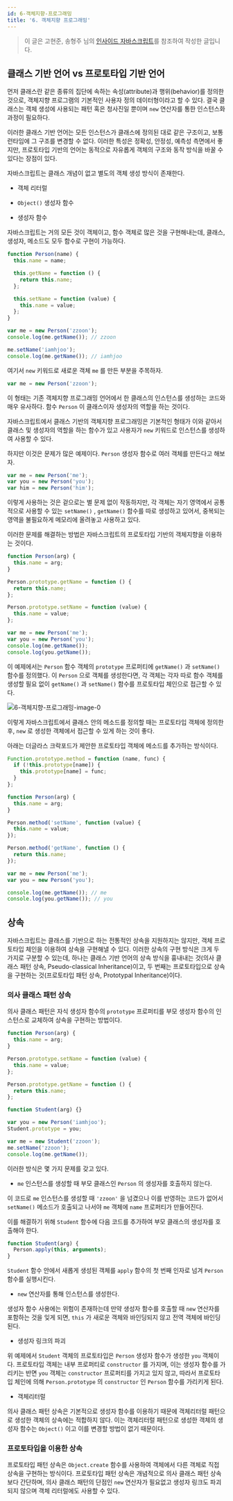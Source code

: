 ```yaml
---
id: 6-객체지향-프로그래밍
title: '6. 객체지향 프로그래밍'
---
```


> 이 글은 고현준, 송형주 님의 [인사이드 자바스크립트](https://g.co/kgs/K6Laug)를 참조하여 작성한 글입니다.

## 클래스 기반 언어 vs 프로토타입 기반 언어

먼저 클래스란 같은 종류의 집단에 속하는 속성(attribute)과 행위(behavior)를 정의한 것으로, 객체지향 프로그램의 기본적인 사용자 정의 데이터형이라고 할 수 있다. 결국 클래스는 객체 생성에 사용되는 패턴 혹은 청사진일 뿐이며 `new` 연산자를 통한 인스턴스화 과정이 필요하다.

이러한 클래스 기반 언어는 모든 인스턴스가 클래스에 정의된 대로 같은 구조이고, 보통 런타임에 그 구조를 변경할 수 없다. 이러한 특성은 정확성, 안정성, 예측성 측면에서 좋지만, 프로토타입 기반의 언어는 동적으로 자유롭게 객체의 구조와 동작 방식을 바꿀 수 있다는 장점이 있다.

자바스크립트는 클래스 개념이 없고 별도의 객체 생성 방식이 존재한다.

- 객체 리터럴

- `Object()` 생성자 함수

- 생성자 함수

자바스크립트는 거의 모든 것이 객체이고, 함수 객체로 많은 것을 구현해내는데, 클래스, 생성자, 메소드도 모두 함수로 구현이 가능하다.

```javascript
function Person(name) {
  this.name = name;

  this.getName = function () {
    return this.name;
  };

  this.setName = function (value) {
    this.name = value;
  };
}

var me = new Person('zzoon');
console.log(me.getName()); // zzoon

me.setName('iamhjoo');
console.log(me.getName()); // iamhjoo
```

여기서 `new` 키워드로 새로운 객체 `me` 를 만든 부분을 주목하자.

```javascript
var me = new Person('zzoon');
```

이 형태는 기존 객체지향 프로그래밍 언어에서 한 클래스의 인스턴스를 생성하는 코드와 매우 유사하다. 함수 `Person` 이 클래스이자 생성자의 역할을 하는 것이다.

자바스크립트에서 클래스 기반의 객체지향 프로그래밍은 기본적인 형태가 이와 같아서 클래스 및 생성자의 역할을 하는 함수가 있고 사용자가 `new` 키워드로 인스턴스를 생성하여 사용할 수 있다.

하지만 이것은 문제가 많은 예제이다. `Person` 생성자 함수로 여러 객체를 만든다고 해보자.

```javascript
var me = new Person('me');
var you = new Person('you');
var him = new Person('him');
```

이렇게 사용하는 것은 겉으로는 별 문제 없이 작동하지만, 각 객체는 자기 영역에서 공통적으로 사용할 수 있는 `setName()` , `getName()` 함수를 따로 생성하고 있어서, 중복되는 영역을 불필요하게 메모리에 올려놓고 사용하고 있다.

이러한 문제를 해결하는 방법은 자바스크립트의 프로토타입 기반의 객체지향을 이용하는 것이다.

```javascript
function Person(arg) {
  this.name = arg;
}

Person.prototype.getName = function () {
  return this.name;
};

Person.prototype.setName = function (value) {
  this.name = value;
};

var me = new Person('me');
var you = new Person('you');
console.log(me.getName());
console.log(you.getName());
```

이 예제에서는 `Person` 함수 객체의 `prototype` 프로퍼티에 `getName()` 과 `setName()` 함수를 정의했다. 이 `Person` 으로 객체를 생성한다면, 각 객체는 각자 따로 함수 객체를 생성할 필요 없이 `getName()` 과 `setName()` 함수를 프로토타입 체인으로 접근할 수 있다.

![6-객체지향-프로그래밍-image-0](images/6-객체지향-프로그래밍-image-0.png)

이렇게 자바스크립트에서 클래스 안의 메소드를 정의할 때는 프로토타입 객체에 정의한 후, `new` 로 생성한 객체에서 접근할 수 있게 하는 것이 좋다.

아래는 더글라스 크락포드가 제안한 프로토타입 객체에 메소드를 추가하는 방식이다.

```javascript
Function.prototype.method = function (name, func) {
  if (!this.prototype[name]) {
    this.prototype[name] = func;
  }
};

function Person(arg) {
  this.name = arg;
}

Person.method('setName', function (value) {
  this.name = value;
});

Person.method('getName', function () {
  return this.name;
});

var me = new Person('me');
var you = new Person('you');

console.log(me.getName()); // me
console.log(you.getName()); // you
```

## 상속

자바스크립트는 클래스를 기반으로 하는 전통적인 상속을 지원하지는 않지만, 객체 프로토타입 체인을 이용하여 상속을 구현해낼 수 있다. 이러한 상속의 구현 방식은 크게 두 가지로 구분할 수 있는데, 하나는 클래스 기반 언어의 상속 방식을 흉내내는 것(의사 클래스 패턴 상속, Pseudo-classical Inheritance)이고, 두 번째는 프로토타입으로 상속을 구현하는 것(프로토타입 패턴 상속, Prototypal Inheritance)이다.

### 의사 클래스 패턴 상속

의사 클래스 패턴은 자식 생성자 함수의 `prototype` 프로퍼티를 부모 생성자 함수의 인스턴스로 교체하여 상속을 구현하는 방법이다.

```javascript
function Person(arg) {
  this.name = arg;
}

Person.prototype.setName = function (value) {
  this.name = value;
};

Person.prototype.getName = function () {
  return this.name;
};

function Student(arg) {}

var you = new Person('iamhjoo');
Student.prototype = you;

var me = new Student('zzoon');
me.setName('zzoon');
console.log(me.getName());
```

이러한 방식은 몇 가지 문제를 갖고 있다.

- `me` 인스턴스를 생성할 때 부모 클래스인 `Person` 의 생성자를 호출하지 않는다.

이 코드로 `me` 인스턴스를 생성할 때 `'zzoon'` 을 넘겼으나 이를 반영하는 코드가 없어서 `setName()` 메소드가 호출되고 나서야 `me` 객체에 `name` 프로퍼티가 만들어진다.

이를 해결하기 위해 `Student` 함수에 다음 코드를 추가하여 부모 클래스의 생성자를 호출해야 한다.

```javascript
function Student(arg) {
  Person.apply(this, arguments);
}
```

`Student` 함수 안에서 새롭게 생성된 객체를 `apply` 함수의 첫 번째 인자로 넘겨 `Person` 함수를 실행시킨다.

- `new` 연산자를 통해 인스턴스를 생성한다.

생성자 함수 사용에는 위험이 존재하는데 만약 생성자 함수를 호출할 때 `new` 연산자를 포함하는 것을 잊게 되면, `this` 가 새로운 객체와 바인딩되지 않고 전역 객체에 바인딩된다.

- 생성자 링크의 파괴

위 예제에서 `Student` 객체의 프로토타입은 `Person` 생성자 함수가 생성한 `you` 객체이다. 프로토타입 객체는 내부 프로퍼티로 `constructor` 를 가지며, 이는 생성자 함수를 가리키는 반면 `you` 객체는 `constructor` 프로퍼티를 가지고 있지 않고, 따라서 프로토타입 체인에 의해 `Person.prototype` 의 `constructor` 인 `Person` 함수를 가리키게 된다.

- 객체리터럴

의사 클래스 패턴 상속은 기본적으로 생성자 함수를 이용하기 때문에 객체리터럴 패턴으로 생성한 객체의 상속에는 적합하지 않다. 이는 객체리터럴 패턴으로 생성한 객체의 생성자 함수는 `Object()` 이고 이를 변경할 방법이 없기 때문이다.

### 프로토타입을 이용한 상속

프로토타입 패턴 상속은 `Object.create` 함수를 사용하여 객체에서 다른 객체로 직접 상속을 구현하는 방식이다. 프로토타입 패턴 상속은 개념적으로 의사 클래스 패턴 상속보다 간단하며, 의사 클래스 패턴의 단점인 `new` 연산자가 필요없고 생성자 링크도 파괴되지 않으며 객체 리터럴에도 사용할 수 있다.
